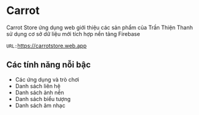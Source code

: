 # Carrot
Carrot Store ứng dụng web giới thiệu các sản phẩm của Trần Thiện Thanh sử dụng cơ sở dữ liệu mới tích hợp nền tảng Firebase

`URL:`https://carrotstore.web.app

## Các tính năng nỗi bậc
- Các ứng dụng và trò chơi
- Danh sách liên hệ
- Danh sách ảnh nền
- Danh sách biểu tượng
- Danh sách âm nhạc